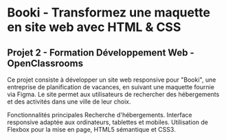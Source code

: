 # Booki - Transformez une maquette en site web avec HTML & CSS
## Projet 2 - Formation Développement Web - OpenClassrooms

Ce projet consiste à développer un site web responsive pour "Booki", une entreprise de planification de vacances, en suivant une maquette fournie via Figma. Le site permet aux utilisateurs de rechercher des hébergements et des activités dans une ville de leur choix.

Fonctionnalités principales
Recherche d'hébergements.
Interface responsive adaptée aux ordinateurs, tablettes et mobiles.
Utilisation de Flexbox pour la mise en page, HTML5 sémantique et CSS3.


